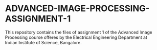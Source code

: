 # ADVANCED-IMAGE-PROCESSING-ASSIGNMENT-1
This repository contains the files of assignment 1 of the Advanced Image Processing course offeres by the Electrical Engineering Department at Indian Institute of Science, Bangalore.
